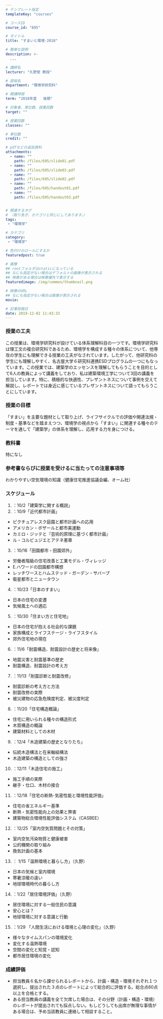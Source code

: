 ```yaml
---
# テンプレート指定
templateKey: "courses"

# コースID
course_id: "695"

# タイトル
title: "すまいと環境-2018"

# 簡単な説明
description: >-
  ...

# 講師名
lecturer: "久野覚 教授"

# 部局名
department: "環境学研究科"

# 開講時限
term: "2018年度	後期"

# 対象者、単位数、授業回数
target: ""

# 授業回数
classes: ""

# 単位数
credit: ""

# pdfなどの追加資料
attachments: 
  - name: "" 
    path: /files/695/slide01.pdf
  - name: "" 
    path: /files/695/slide03.pdf
  - name: "" 
    path: /files/695/slide02.pdf
  - name: "" 
    path: /files/695/handout01.pdf
  - name: "" 
    path: /files/695/handout03.pdf


# 関連するタグ
# （取り急ぎ、カテゴリと同じにしてあります。）
tags:
 - "環境学"

# カテゴリ
category:
 - "環境学"

# 色付けのロールにするか
featuredpost: true

# 画像
## rootフォルダはstaticになっている
## なにも指定がない場合はデフォルトの画像が表示される
## 映像がある場合は映像優先で表示する
featuredimage: /img/common/thumbnail.png

# 映像のURL
## なにも指定がない場合は画像が表示される
movie: 

# 記事投稿日
date: 2019-12-02 11:43:33
---
```






### 授業の工夫
この授業は、環境学研究科が設けている体系理解科目の一つです。環境学研究科は理工文の複合研究科であるため、環境学を構成する種々の体系について、他専攻の学生にも理解できる授業の工夫がなされています。したがって、他研究科の学生にも理解しやすく、名古屋大学６研究科連携ESDプログラムの一つにもなっています。この授業では、建築学のエッセンスを理解してもらうことを目的として6人の教員によって講義をしており、私は建築環境工学について3回の講義を担当しています。特に、積極的な快適性、プレザントネスについて事例を交えて解説し、レポートでは身近に感じているプレザントネスについて語ってもらうことにしています。






### 授業の目標

「すまい」を主要な題材として取り上げ、ライフサイクルでの評価や関連法規・制度・基準などを踏まえつつ、環境学の視点から「すまい」に関連する種々のテーマを通して「建築学」の体系を理解し、応用する力を身につける。

### 教科書
特になし

### 参考書ならびに授業を受けるに当たっての注意事項等
わかりやすい空気環境の知識（健康住宅推進協議会編、オーム社）



### スケジュール

1. ：10/2「建築学に関する概説」
2. ：10/9「近代都市計画」
* ピクチュアレスク庭園と都市計画への応用
* アメリカン・ボザールと都市美運動
* カミロ・ジッテと『芸術的原理に基づく都市計画』
* ル・コルビュジエとアテネ憲章
3. ：10/16「田園都市・田園郊外」
* 労働者階級の住宅改善と工業モデル・ヴィレッジ
* E.ハワードの田園都市構想
*  レッチワースとハムステッド・ガーデン・サバーブ
*  衛星都市とニュータウン
4. ：10/23「日本のすまい」
* 日本の住宅の変遷
* 気候風土への適応
5. ：10/30「住まい方と住宅地」
* 日本の住宅が抱える社会的な課題
* 家族構成とライフステージ・ライフスタイル
* 郊外住宅地の現在
6. ：11/6「耐震構造、耐震設計の歴史と将来像」
* 地震災害と耐震基準の歴史
* 耐震構造、耐震設計の考え方
7. ：11/13「耐震診断と耐震改修」
* 耐震診断の考え方と方法
* 耐震改修の実際
* 被災建物の応急危険度判定、被災度判定
8. ：11/20「住宅構造概論」
* 住宅に用いられる種々の構造形式
* 木質構造の概論
* 建築材料としての木材
9. ：12/4「木造建築の歴史となりたち」
* 伝統木造構法と在来軸組構法
* 木造建築の構造としての強さ
10. ：12/11「木造住宅の施工」
* 施工手順の実際
* 継手・仕口、木材の接合
11. ：12/18「住宅の断熱･気密性能と環境性能評価」
* 住宅の省エネルギー基準
* 断熱・気密性能向上の効果と弊害
* 建築物総合環境性能評価システム（CASBEE）
12. ：12/25「室内空気質問題とその対策」
* 室内空気汚染物質と健康被害
* 公的機関の取り組み
* 換気計画の基本
13. ： 1/15「温熱環境と暮らし方」（久野）
* 日本の気候と室内環境
* 寒暑涼暖の違い
* 地球環境時代の暮らし方
14. ：1/22「居住環境評価」（久野）
* 居住環境に対する一般住民の意識
* 安心とは？
* 地球環境に対する意識と行動
15. ：1/29 「人間生活における環境と心理の変化」（久野）
* 様々なタイムスパンの環境変化
* 変化する温熱環境
* 空間の変化と知覚・認知
* 都市居住環境の変化








### 成績評価

* 担当教員６名から課せられるレポートから、計画・構造・環境それぞれ１つ選択し、提出された３点のレポートによって総合的に評価する。総合点60点以上を合格とする。
* ある担当教員の講義を全て欠席した場合は、その分野（計画・構造・環境）のレポートが提出されても採点しない。もしどうしても出席が無理な事情がある場合は、予め当該教員に連絡して相談すること。



